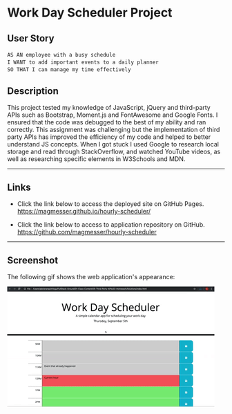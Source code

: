 # Work Day Scheduler Project

## User Story 
```md
AS AN employee with a busy schedule
I WANT to add important events to a daily planner
SO THAT I can manage my time effectively
```

## Description

This project tested my knowledge of JavaScript, jQuery and third-party APIs such as Bootstrap, Moment.js and FontAwesome and Google Fonts.  I ensured that the code was debugged to the best of my ability and ran correctly.  This assignment was challenging but the implementation of third party APIs has improved the efficiency of my code and helped to better understand JS concepts. When I got stuck I used Google to research local storage and read through StackOverflow, and watched YouTube videos, as well as researching specific elements in W3Schools and MDN. 

---

## Links

- Click the link below to access the deployed site on GitHub Pages.<br>
https://magmesser.github.io/hourly-scheduler/


- Click the link below to access to application repository on GitHub. <br>
https://github.com/magmesser/hourly-scheduler


---

## Screenshot

The following gif shows the web application's appearance: 


![Gif of the application](./Assets/05-third-party-apis-homework-demo.gif)

